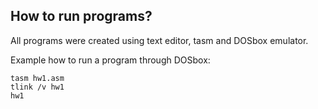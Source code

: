 ## How to run programs?

All programs were created using text editor, tasm and DOSbox emulator.

Example how to run a program through DOSbox:

```
tasm hw1.asm
tlink /v hw1
hw1
```

